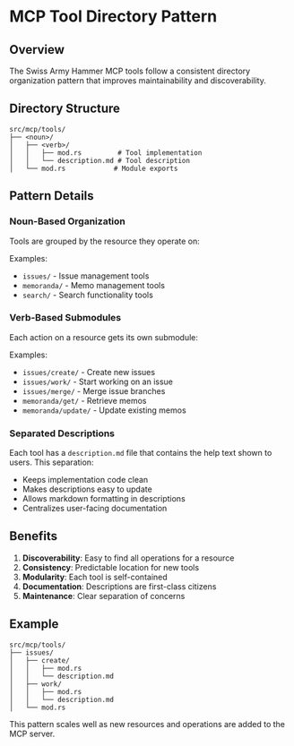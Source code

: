 # MCP Tool Directory Pattern

## Overview

The Swiss Army Hammer MCP tools follow a consistent directory organization pattern that improves maintainability and discoverability.

## Directory Structure

```
src/mcp/tools/
├── <noun>/
│   ├── <verb>/
│   │   ├── mod.rs         # Tool implementation
│   │   └── description.md # Tool description
│   └── mod.rs            # Module exports
```

## Pattern Details

### Noun-Based Organization
Tools are grouped by the resource they operate on:

Examples:
- `issues/` - Issue management tools
- `memoranda/` - Memo management tools  
- `search/` - Search functionality tools

### Verb-Based Submodules
Each action on a resource gets its own submodule:

Examples:
- `issues/create/` - Create new issues
- `issues/work/` - Start working on an issue
- `issues/merge/` - Merge issue branches
- `memoranda/get/` - Retrieve memos
- `memoranda/update/` - Update existing memos

### Separated Descriptions
Each tool has a `description.md` file that contains the help text shown to users. This separation:
- Keeps implementation code clean
- Makes descriptions easy to update
- Allows markdown formatting in descriptions
- Centralizes user-facing documentation

## Benefits

1. **Discoverability**: Easy to find all operations for a resource
2. **Consistency**: Predictable location for new tools
3. **Modularity**: Each tool is self-contained
4. **Documentation**: Descriptions are first-class citizens
5. **Maintenance**: Clear separation of concerns

## Example

```
src/mcp/tools/
├── issues/
│   ├── create/
│   │   ├── mod.rs
│   │   └── description.md
│   ├── work/
│   │   ├── mod.rs
│   │   └── description.md
│   └── mod.rs
```

This pattern scales well as new resources and operations are added to the MCP server.